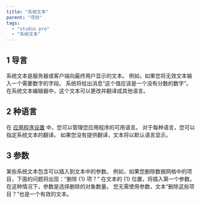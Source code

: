 ```yaml
---
title: "系统文本"
parent: "项目"
tags:
  - "studio pro"
  - "系统文本"
---
```


## 1 导言

系统文本是服务器或客户端向最终用户显示的文本。 例如，如果您将无效文本输入一个需要数字的字段。 系统将给出消息“这个值应该是一个没有分数的数字”。 在系统文本编辑器中，这个文本可以更改并翻译成其他语言。

## 2 种语言

在 [应用程序设置](project-settings) 中，您可以管理您应用程序的可用语言。 对于每种语言，您可以指定系统文本的翻译。 如果您没有提供翻译，文本将以默认语言显示。

## 3 参数

某些系统文本包含可以插入到文本中的参数。 例如，如果您删除数据网格中的项目，下面的问题将出现：“删除 {1} 项？” 在文本的 {1} 位置，将插入第一个参数。 在这种情况下，参数是选择删除的对象数量。 您无需使用参数，文本“删除这些项目？”也是一个有效的文本。